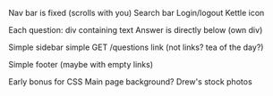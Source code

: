 Nav bar is fixed (scrolls with you)
    Search bar
    Login/logout
    Kettle icon

Each question: div containing text
    Answer is directly below (own div)

Simple sidebar
    simple GET /questions link
    (not links? tea of the day?)

Simple footer (maybe with empty links)

Early bonus for CSS
    Main page background? Drew's stock photos
